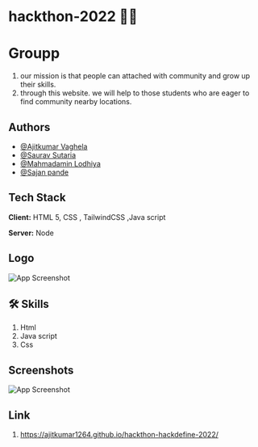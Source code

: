 # hackthon-2022 👨‍💻



# Groupp

1. our mission is that people can attached with community and grow up their skills.
2. through this website. we will help to those students who are eager to find community nearby locations.


## Authors

- [@Ajitkumar Vaghela](https://github.com/ajitkumar1264)
- [@Saurav Sutaria](https://github.com/Saurav-Sutaria)
- [@Mahmadamin Lodhiya](https://github.com/Mahmadamin08)
- [@Sajan pande](https://github.com/sajan84)


## Tech Stack

**Client:** HTML 5, CSS , TailwindCSS ,Java script

**Server:** Node


## Logo

![App Screenshot](https://github.com/ajitkumar1264/hackthon-hackdefine-2022/blob/master1/image/logo.png?raw=true)


## 🛠 Skills
1. Html
2. Java script
3. Css


## Screenshots

![App Screenshot](https://github.com/ajitkumar1264/hackthon-hackdefine-2022/blob/master1/image/Screenshot%20(284).png?raw=true)


## Link

1.  https://ajitkumar1264.github.io/hackthon-hackdefine-2022/







